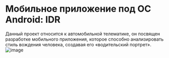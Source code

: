 # Мобильное приложение под OC Android: IDR
Данный проект относится к автомобильной телематике, он посвящен разработке мобильного приложения, которое способно анализировать стиль вождения человека, создавая его «водительский портрет».  
![image](https://user-images.githubusercontent.com/48769852/230745688-e37e438e-0dc4-4409-9494-abf9fa55d981.png)
